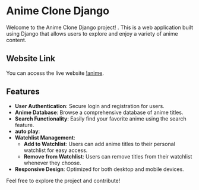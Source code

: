 # Anime Clone Django

Welcome to the Anime Clone Django project! . This is a web application built using Django that allows users to explore and enjoy a variety of anime content.

## Website Link

You can access the live website [!anime](https://satish881.pythonanywhere.com).

## Features

- **User Authentication**: Secure login and registration for users.
- **Anime Database**: Browse a comprehensive database of anime titles.
- **Search Functionality**: Easily find your favorite anime using the search feature.
- **auto play**: 
- **Watchlist Management**: 
  - **Add to Watchlist**: Users can add anime titles to their personal watchlist for easy access.
  - **Remove from Watchlist**: Users can remove titles from their watchlist whenever they choose.
- **Responsive Design**: Optimized for both desktop and mobile devices.

Feel free to explore the project and contribute!

